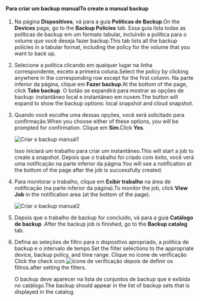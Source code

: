 <!--author=SharS last changed: 9/17/15-->

#### <a name="to-create-a-manual-backup"></a><span data-ttu-id="7b333-101">Para criar um backup manual</span><span class="sxs-lookup"><span data-stu-id="7b333-101">To create a manual backup</span></span>
1. <span data-ttu-id="7b333-102">Na página **Dispositivos**, vá para a guia **Políticas de Backup**.</span><span class="sxs-lookup"><span data-stu-id="7b333-102">On the **Devices** page, go to the **Backup Policies** tab.</span></span> <span data-ttu-id="7b333-103">Essa guia lista todas as políticas de backup em um formato tabular, incluindo a política para o volume que você deseja fazer backup.</span><span class="sxs-lookup"><span data-stu-id="7b333-103">This tab lists all the backup policies in a tabular format, including the policy for the volume that you want to back up.</span></span>
2. <span data-ttu-id="7b333-104">Selecione a política clicando em qualquer lugar na linha correspondente, exceto a primeira coluna.</span><span class="sxs-lookup"><span data-stu-id="7b333-104">Select the policy by clicking anywhere in the corresponding row except for the first column.</span></span> <span data-ttu-id="7b333-105">Na parte inferior da página, clique em **Fazer backup**.</span><span class="sxs-lookup"><span data-stu-id="7b333-105">At the bottom of the page, click **Take backup**.</span></span> <span data-ttu-id="7b333-106">O botão se expandirá para mostrar as opções de backup: instantâneo local e instantâneo em nuvem.</span><span class="sxs-lookup"><span data-stu-id="7b333-106">The button will expand to show the backup options: local snapshot and cloud snapshot.</span></span> 
3. <span data-ttu-id="7b333-107">Quando você escolhe uma dessas opções, você será solicitado para confirmação.</span><span class="sxs-lookup"><span data-stu-id="7b333-107">When you choose either of these options, you will be prompted for confirmation.</span></span> <span data-ttu-id="7b333-108">Clique em **Sim**.</span><span class="sxs-lookup"><span data-stu-id="7b333-108">Click **Yes**.</span></span> 
   
    ![Criar o backup manual1](./media/storsimple-create-manual-backup-gov/HCS_CreateManualBackup1-gov-include.png)
   
    <span data-ttu-id="7b333-110">Isso iniciará um trabalho para criar um instantâneo.</span><span class="sxs-lookup"><span data-stu-id="7b333-110">This will start a job to create a snapshot.</span></span> <span data-ttu-id="7b333-111">Depois que o trabalho foi criado com êxito, você verá uma notificação na parte inferior da página.</span><span class="sxs-lookup"><span data-stu-id="7b333-111">You will see a notification at the bottom of the page after the job is successfully created.</span></span>
4. <span data-ttu-id="7b333-112">Para monitorar o trabalho, clique em **Exibir trabalho** na área de notificação (na parte inferior da página).</span><span class="sxs-lookup"><span data-stu-id="7b333-112">To monitor the job, click **View Job** in the notification area (at the bottom of the page).</span></span> 
   
    ![Criar o backup manual2](./media/storsimple-create-manual-backup-gov/HCS_CreateManualBackup2-gov-include.png)
5. <span data-ttu-id="7b333-114">Depois que o trabalho de backup for concluído, vá para a guia **Catálogo de backup** .</span><span class="sxs-lookup"><span data-stu-id="7b333-114">After the backup job is finished, go to the **Backup catalog** tab.</span></span>
6. <span data-ttu-id="7b333-115">Defina as seleções de filtro para o dispositivo apropriado, a política de backup e o intervalo de tempo.</span><span class="sxs-lookup"><span data-stu-id="7b333-115">Set the filter selections to the appropriate device, backup policy, and time range.</span></span> <span data-ttu-id="7b333-116">Clique no ícone de verificação </span><span class="sxs-lookup"><span data-stu-id="7b333-116">Click the check icon</span></span> ![ícone de verificação](./media/storsimple-create-manual-backup/HCS_CheckIcon-include.png) <span data-ttu-id="7b333-118">depois de definir os filtros.</span><span class="sxs-lookup"><span data-stu-id="7b333-118">after setting the filters.</span></span>
   
   <span data-ttu-id="7b333-119">O backup deve aparecer na lista de conjuntos de backup que é exibida no catálogo.</span><span class="sxs-lookup"><span data-stu-id="7b333-119">The backup should appear in the list of backup sets that is displayed in the catalog.</span></span>

